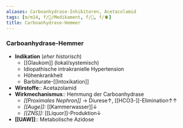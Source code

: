 ```yaml
---
aliases: Carboanhydrase-Inhibitoren, Acetacolamid
tags: [m/m14, f/💊/Medikament, f/🍺, f/🫀]
title: Carboanhydrase-Hemmer
---
```

### Carboanhydrase-Hemmer
- **Indikation** (*eher historisch*)
	- [[Glaukom]] (lokal/systemisch)
	- Idiopathische intrakranielle Hypertension
	- Höhenkrankheit
	- Barbiturate-[[Intoxikation]]
- **Wirstoffe**:: Acetazolamid
- **Wirkmechanismus**:: Hemmung der Carboanhydrase
	- *[[Proximales Nephron]]* → Diurese↑, [[HCO3-]]-Elimination↑↑
	- *[[Auge]]:* [[Kammerwasser]]↓
	- *[[ZNS]]:* [[Liquor]]-Produktion↓
- **[[UAW]]**:: Metabolische Azidose